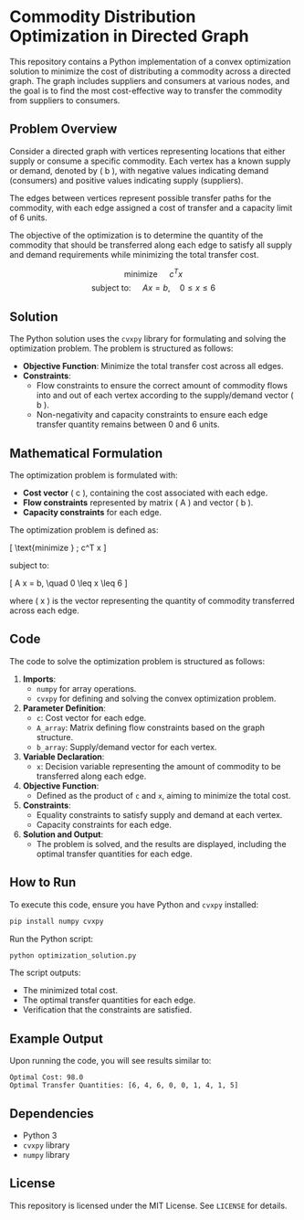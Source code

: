 # Commodity Distribution Optimization in Directed Graph

This repository contains a Python implementation of a convex optimization solution to minimize the cost of distributing a commodity across a directed graph. The graph includes suppliers and consumers at various nodes, and the goal is to find the most cost-effective way to transfer the commodity from suppliers to consumers.

## Problem Overview

Consider a directed graph with vertices representing locations that either supply or consume a specific commodity. Each vertex has a known supply or demand, denoted by \( b \), with negative values indicating demand (consumers) and positive values indicating supply (suppliers). 

The edges between vertices represent possible transfer paths for the commodity, with each edge assigned a cost of transfer and a capacity limit of 6 units.

The objective of the optimization is to determine the quantity of the commodity that should be transferred along each edge to satisfy all supply and demand requirements while minimizing the total transfer cost.

$$
\text{minimize }\quad c^T x
$$
$$
\text{subject to: }\quad A x = b, \quad 0 \leq x \leq 6
$$


## Solution

The Python solution uses the `cvxpy` library for formulating and solving the optimization problem. The problem is structured as follows:

- **Objective Function**: Minimize the total transfer cost across all edges.
- **Constraints**:
  - Flow constraints to ensure the correct amount of commodity flows into and out of each vertex according to the supply/demand vector \( b \).
  - Non-negativity and capacity constraints to ensure each edge transfer quantity remains between 0 and 6 units.

## Mathematical Formulation

The optimization problem is formulated with:

- **Cost vector** \( c \), containing the cost associated with each edge.
- **Flow constraints** represented by matrix \( A \) and vector \( b \).
- **Capacity constraints** for each edge.

The optimization problem is defined as:

\[
\text{minimize } \; c^T x
\]

subject to:

\[
A x = b, \quad 0 \leq x \leq 6
\]

where \( x \) is the vector representing the quantity of commodity transferred across each edge.

## Code

The code to solve the optimization problem is structured as follows:

1. **Imports**:
   - `numpy` for array operations.
   - `cvxpy` for defining and solving the convex optimization problem.
2. **Parameter Definition**:
   - `c`: Cost vector for each edge.
   - `A_array`: Matrix defining flow constraints based on the graph structure.
   - `b_array`: Supply/demand vector for each vertex.
3. **Variable Declaration**:
   - `x`: Decision variable representing the amount of commodity to be transferred along each edge.
4. **Objective Function**:
   - Defined as the product of `c` and `x`, aiming to minimize the total cost.
5. **Constraints**:
   - Equality constraints to satisfy supply and demand at each vertex.
   - Capacity constraints for each edge.
6. **Solution and Output**:
   - The problem is solved, and the results are displayed, including the optimal transfer quantities for each edge.

## How to Run

To execute this code, ensure you have Python and `cvxpy` installed:

```bash
pip install numpy cvxpy
```

Run the Python script:

```bash
python optimization_solution.py
```

The script outputs:
- The minimized total cost.
- The optimal transfer quantities for each edge.
- Verification that the constraints are satisfied.

## Example Output

Upon running the code, you will see results similar to:

```
Optimal Cost: 98.0
Optimal Transfer Quantities: [6, 4, 6, 0, 0, 1, 4, 1, 5]
```

## Dependencies

- Python 3
- `cvxpy` library
- `numpy` library

## License

This repository is licensed under the MIT License. See `LICENSE` for details.
